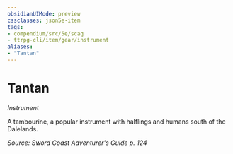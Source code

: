 ```yaml
---
obsidianUIMode: preview
cssclasses: json5e-item
tags:
- compendium/src/5e/scag
- ttrpg-cli/item/gear/instrument
aliases: 
- "Tantan"
---
```

# Tantan
*Instrument*  


A tambourine, a popular instrument with halflings and humans south of the Dalelands.

*Source: Sword Coast Adventurer's Guide p. 124*